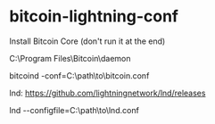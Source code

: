 # bitcoin-lightning-conf


Install Bitcoin Core (don't run it at the end)

C:\Program Files\Bitcoin\daemon

bitcoind -conf=C:\path\to\bitcoin.conf


lnd:
https://github.com/lightningnetwork/lnd/releases

lnd --configfile=C:\path\to\lnd.conf
